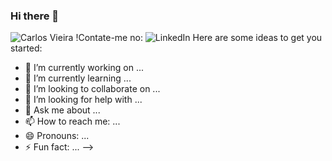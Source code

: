 ### Hi there 👋


![Carlos Vieira](https://github-readme-stats.vercel.app/api?username=CarlDev40&hide=contribs,prs)
!Contate-me no:
![LinkedIn](https://www.linkedin.com/in/carlos-vico/)
Here are some ideas to get you started:

- 🔭 I’m currently working on ...
- 🌱 I’m currently learning ...
- 👯 I’m looking to collaborate on ...
- 🤔 I’m looking for help with ...
- 💬 Ask me about ...
- 📫 How to reach me: ...
- 😄 Pronouns: ...
- ⚡ Fun fact: ...
-->
